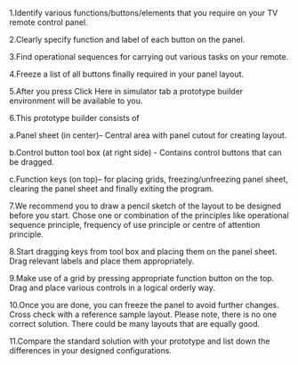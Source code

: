1.Identify various functions/buttons/elements that you require on your TV remote control panel.

2.Clearly specify function and label of each button on the panel.

3.Find operational sequences for carrying out various tasks on your remote.

4.Freeze a list of all buttons finally required in your panel layout.

5.After you press Click Here in simulator tab a prototype builder environment will be available to you.

6.This prototype builder consists of

  a.Panel sheet (in center)– Central area with panel cutout for creating layout.

  b.Control button tool box (at right side) - Contains control buttons that can be dragged.

  c.Function keys (on top)– for placing grids, freezing/unfreezing panel sheet, clearing the panel sheet and finally exiting the program.

7.We recommend you to draw a pencil sketch of the layout to be designed before you start. Chose one or combination of the principles like operational sequence principle, frequency of use principle or centre of attention principle.

8.Start dragging keys from tool box and placing them on the panel sheet. Drag relevant labels and place them appropriately.

9.Make use of a grid by pressing appropriate function button on the top. Drag and place various controls in a logical orderly way.

10.Once you are done, you can freeze the panel to avoid further changes. Cross check with a reference sample layout. Please note, there is no one correct solution. There could be many layouts that are equally good.

11.Compare the standard solution with your prototype and list down the differences in your designed configurations.


